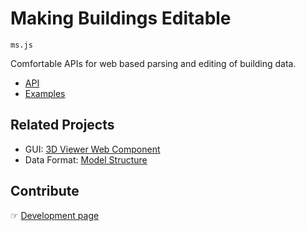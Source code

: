 # Making Buildings Editable

`ms.js`

Comfortable APIs for web based parsing and editing of building data.

* [API](docs/api-reference/index.md)
* [Examples](docs/examples.md)

## Related Projects

* GUI: [3D Viewer Web Component](https://github.com/archilogic-com/viewer)
* Data Format: [Model Structure](https://github.com/archilogic-com/model-structure)

## Contribute

&#9758; [Development page](docs/development.md)
